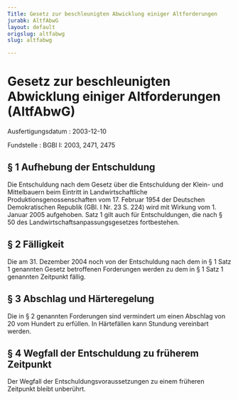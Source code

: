 ```yaml
---
Title: Gesetz zur beschleunigten Abwicklung einiger Altforderungen
jurabk: AltfAbwG
layout: default
origslug: altfabwg
slug: altfabwg

---
```


# Gesetz zur beschleunigten Abwicklung einiger Altforderungen (AltfAbwG)

Ausfertigungsdatum
:   2003-12-10

Fundstelle
:   BGBl I: 2003, 2471, 2475

## § 1 Aufhebung der Entschuldung

Die Entschuldung nach dem Gesetz über die Entschuldung der Klein- und
Mittelbauern beim Eintritt in Landwirtschaftliche
Produktionsgenossenschaften vom 17. Februar 1954 der Deutschen
Demokratischen Republik (GBl. I Nr. 23 S. 224) wird mit Wirkung vom 1.
Januar 2005 aufgehoben. Satz 1 gilt auch für Entschuldungen, die nach
§ 50 des Landwirtschaftsanpassungsgesetzes fortbestehen.

## § 2 Fälligkeit

Die am 31. Dezember 2004 noch von der Entschuldung nach dem in § 1
Satz 1 genannten Gesetz betroffenen Forderungen werden zu dem in § 1
Satz 1 genannten Zeitpunkt fällig.

## § 3 Abschlag und Härteregelung

Die in § 2 genannten Forderungen sind vermindert um einen Abschlag von
20 vom Hundert zu erfüllen. In Härtefällen kann Stundung vereinbart
werden.

## § 4 Wegfall der Entschuldung zu früherem Zeitpunkt

Der Wegfall der Entschuldungsvoraussetzungen zu einem früheren
Zeitpunkt bleibt unberührt.

